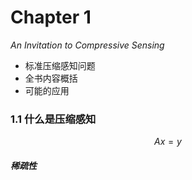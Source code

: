 # Chapter 1

*An Invitation to Compressive Sensing*

- 标准压缩感知问题
- 全书内容概括
- 可能的应用

### 1.1 什么是压缩感知

$$Ax=y\tag{1.1}$$


##### 稀疏性

